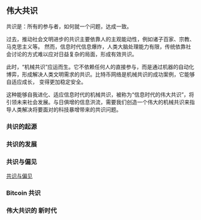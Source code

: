 ## 伟大共识

共识是：所有的参与者，如何就一个问题，达成一致。

过去，推动社会文明进步的共识主要依靠人的主观能动性，例如诸子百家、宗教、马克思主义等。
然而，信息时代信息爆炸，人类大脑处理能力有限，传统依靠社会讨论的方式难以应对日益复杂的局面，形成有效共识。

此时，“机械共识”应运而生。它不依赖任何人的直接参与，而是通过机器的自动化博弈，形成解决人类文明需求的共识。比特币网络是机械共识的成功案例，它能够自适应成长，
变得更加稳定安全。

这种能够自我进化、适应信息时代的机械共识，被称为“信息时代的伟大共识”，将引领未来社会发展。与日俱增的信息洪流，需要我们创造一个伟大的机械共识来指导人类解决将要面对的科技暴增带来的共识问题。

### 共识的起源

### 共识的发展

### 共识与偏见

[共识与偏见](./共识和偏见.md)

### Bitcoin 共识

### 伟大共识的 新时代

